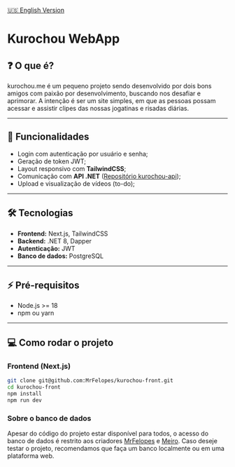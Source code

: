 [🇺🇸 English Version](README.en.md)

# Kurochou WebApp
## ❓ O que é?
kurochou.me é um pequeno projeto sendo desenvolvido por dois bons amigos com paixão por desenvolvimento, buscando nos desafiar e aprimorar. A intenção é ser um site simples, em que as pessoas possam acessar e assistir clipes das nossas jogatinas e risadas diárias.


---

## 🚀 Funcionalidades

- Login com autenticação por usuário e senha;
- Geração de token JWT;
- Layout responsivo com **TailwindCSS**;
- Comunicação com **API .NET** ([Repositório kurochou-api](https://github.com/meirochun/kurochou-api));
- Upload e visualização de vídeos (to-do);

---

## 🛠 Tecnologias

- **Frontend:** Next.js, TailwindCSS
- **Backend:** .NET 8, Dapper
- **Autenticação:** JWT
- **Banco de dados:** PostgreSQL

---

## ⚡ Pré-requisitos

- Node.js >= 18
- npm ou yarn

---

## 💻 Como rodar o projeto

### Frontend (Next.js)
```bash
git clone git@github.com:MrFelopes/kurochou-front.git
cd kurochou-front
npm install
npm run dev
```

### Sobre o banco de dados
Apesar do código do projeto estar disponível para todos, o acesso do banco de dados é restrito aos criadores [MrFelopes](https://github.com/mrfelopes) e [Meiro](https://github.com/meirochun). Caso deseje testar o projeto, recomendamos que faça um banco localmente ou em uma plataforma web.
